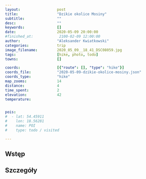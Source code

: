 ```yaml
---
layout:                 post
title:                  "Dzikie okolice Mosiny"
subtitle:               ""
desc:                   ""
keywords:               []
date:                   2020-05-09 20:00:00
#finished_at:            2100-02-09 12:00:00
author:                 "Aleksander Kwiatkowski"
categories:             trip
image_filename:         2020_05_09__18_41_DSC08059.jpg
tags:                   [hike, photo, todo]
towns:                  []

coords:                 [{"route": [], "type": "hike"}]
coords_file:            "2020-05-09-dzikie-okolice-mosiny.json"
coords_type:            "hike"
map_zooms:              14
distance:               4
time_spent:             2
elevation:              42
temperature:


pois:
#  - lat: 54.45911
#    lon: 18.56281
#    name: POI
#    type: todo / visited

---
```



## Wstęp

## Szczegóły

